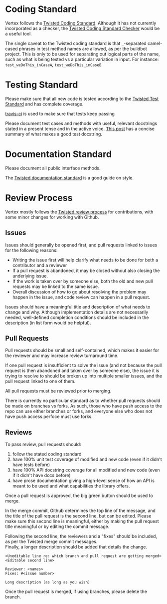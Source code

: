 Coding Standard
===============

Vertex follows the [Twisted Coding Standard](https://twistedmatrix.com/documents/current/core/development/policy/coding-standard.html).
Although it has not currently incorporated as a checker, the [Twisted Coding Standard Checker](https://launchpad.net/twistedchecker) would be a useful tool.

The single caveat to the Twisted coding standard is that `_`-separated camel-cased phrases in test method names are allowed, as per the buildbot project.
This is only to be used for separating out logical parts of the name, such as what is being tested vs a particular variation in input.
For instance: `test_weDoThis_inCaseA`, `test_weDoThis_inCaseB`

Testing Standard
================

Please make sure that all new code is tested according to the [Twisted Test Standard](https://twistedmatrix.com/documents/current/core/development/policy/test-standard.html) and has complete coverage.

[travis-ci](https://travis-ci.org/twisted/vertex) is used to make sure that tests keep passing

Please document test cases and methods with useful, relevant docstrings stated in a present tense and in the active voice.
[This post](https://plus.google.com/115348217455779620753/posts/YA3ThKWhSAj) has a concise summary of what makes a good test docstring.


Documentation Standard
======================

Please document all public interface methods.

The [Twisted documentation standard](http://twistedmatrix.com/trac/browser/trunk/doc/core/development/policy/writing-standard.xhtml?format=raw) is a good guide on style.


Review Process
==============

Vertex mostly follows the [Twisted review process](http://twistedmatrix.com/trac/wiki/ReviewProcess) for contributions, with some minor changes for working with Github.

Issues
------
Issues should generally be opened first, and pull requests linked to issues for the following reasons:

- Writing the issue first will help clarify what needs to be done for both a contributor and a reviewer
- If a pull request is abandoned, it may be closed without also closing the underlying issue.
- If the work is taken over by someone else, both the old and new pull requests may be linked to the same issue.
- Overall discussion of how to go about resolving the problem may happen in the issue, and code review can happen in a pull request.

Issues should have a meaningful title and description of what needs to change and why.
Although implementation details are not necessarily needed, well-defined completion conditions should be included in the description (in list form would be helpful).


Pull Requests
-------------
Pull requests should be small and self-contained, which makes it easier for the reviewer and may increase review turnaround time.

If one pull request is insufficient to solve the issue (and not because the pull request is then abandoned and taken over by someone else), the issue it is trying to resolve to should be broken up into multiple smaller issues, and the pull request linked to one of them.

All pull requests must be reviewed prior to merging.

There is currently no particular standard as to whether pull requests should be made on branches vs forks.
As such, those who have push access to the repo can use either branches or forks, and everyone else who does not have push access perfoce must use forks.


Reviews
-------
To pass review, pull requests should:

1. follow the stated coding standard
1. have 100% unit test coverage of modified and new code (even if it didn't have tests before)
1. have 100% API docstring coverage for all modified and new code (even if it didn't have docs before)
1. have prose documentation giving a high-level sense of how an API is meant to be used and what capabilities the library offers. 

Once a pull request is approved, the big green button should be used to merge.

In the merge commit, Github determines the top line of the message, and the title of the pull request is the second line, but can be edited.
Please make sure this second line is meaningful, either by making the pull request title meaningful or by editing the commit message.

Following the second line, the reviewers and a "fixes" should be included, as per the Twisted merge commit messages.  
Finally, a longer description should be added that details the change.

    <Uneditable line re: which branch and pull request are getting merged>
    <Editable second line>
    
    Reviewer: <names>
    Fixes: #<issue number>

    Long description (as long as you wish)


Once the pull request is merged, if using branches, please delete the branch.
